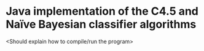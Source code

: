 # Java implementation of the C4.5 and Naïve Bayesian classifier algorithms

<Should explain how to compile/run the program>
